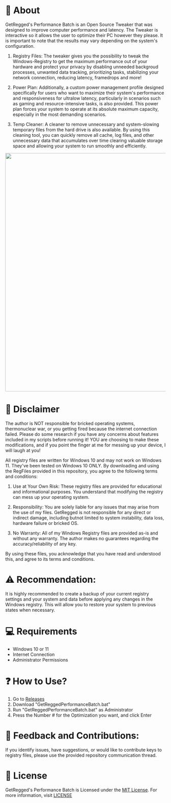 # 👏 About
GetRegged's Performance Batch is an Open Source Tweaker that was designed to improve computer performance and latency. The Tweaker is interactive so it allows the user to optimize their PC however they please. It is important to note that the results may vary depending on the system's configuration.

1. Registry Files:
The tweaker gives you the possibility to tweak the Windows-Registry to get the maximum performance out of your hardware and protect your privacy by disabling unneeded backgroud processes, unwanted data tracking, prioritizing tasks, stabilizing your network connection, reducing latency, framedrops and more!

2. Power Plan:
Additionally, a custom power management profile designed specifically for users who want to maximize their system's performance and responsiveness for ultralow latency, particularly in scenarios such as gaming and resource-intensive tasks, is also provided. This power plan forces your system to operate at its absolute maximum capacity, especially in the most demanding scenarios.

3. Temp Cleaner:
A cleaner to remove unnecessary and system-slowing temporary files from the hard drive is also available. By using this cleaning tool, you can quickly remove all cache, log files, and other unnecessary data that accumulates over time clearing valuable storage space and allowing your system to run smoothly and efficiently.

<p align="center">
<img src="" width="750">
</p>

# 🚨 Disclaimer
The author is NOT responsible for bricked operating systems, thermonuclear war, or you getting fired because the internet connection failed. Please do some research if you have any concerns about features included in my scripts before running it! YOU are choosing to make these modifications, and if you point the finger at me for messing up your device, I will laugh at you!

All registry files are written for Windows 10 and may not work on Windows 11. They've been tested on Windows 10 ONLY. By downloading and using the RegFiles provided in this repository, you agree to the following terms and conditions:

1. Use at Your Own Risk:
These registry files are provided for educational and informational purposes. You understand that modifying the registry can mess up your operating system.

2. Responsibility:
You are solely liable for any issues that may arise from the use of my files. GetRegged is not responsible for any direct or indirect damage, including butnot limited to system instability, data loss, hardware failure or bricked OS.

3. No Warranty:
All of my Windows Registry files are provided as-is and without any warranty. The author makes no guarantees regarding the accuracy/reliability of any key.

By using these files, you acknowledge that you have read and understood this, and agree to its terms and conditions.

# ⚠️ Recommendation:
It is highly recommended to create a backup of your current registry settings and your system and data before applying any changes in the Windows registry. This will allow you to restore your system to previous states when necessary.


# 💻 Requirements
- Windows 10 or 11
- Internet Connection
- Administrator Permissions

# ❓ How to Use?
1. Go to [Releases]()
2. Download "GetReggedPerformanceBatch.bat"
3. Run "GetReggedPerformanceBatch.bat" as Administrator
4. Press the Number # for the Optimization you want, and click Enter

# 🤝 Feedback and Contributions:
If you identify issues, have suggestions, or would like to contribute keys to registry files, please use the provided repository communication thread.

# 📜 License
GetRegged's Performance Batch is Licensed under the [MIT License](https://opensource.org/licenses/MIT). For more information, visit [LICENSE](https://github.com/ancel1x/Ancels-Performance-Batch/blob/main/LICENSE)
